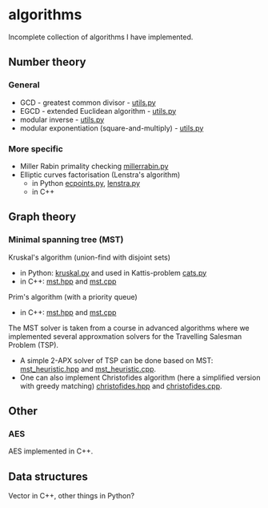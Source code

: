 algorithms
===========
Incomplete collection of algorithms I have implemented.

Number theory
--------------

### General ###
* GCD - greatest common divisor - [utils.py](number-theory/utils.py) 
* EGCD - extended Euclidean algorithm - [utils.py](number-theory/utils.py)
* modular inverse - [utils.py](number-theory/utils.py)
* modular exponentiation (square-and-multiply) - [utils.py](number-theory/utils.py)

### More specific
* Miller Rabin primality checking [millerrabin.py](number-theory/millerrabin.py)
* Elliptic curves factorisation (Lenstra's algorithm) 
    * in Python [ecpoints.py](number-theory/ecpoints.py), [lenstra.py](number-theory/lenstra.py)
    * in C++

Graph theory
------

### Minimal spanning tree (MST)
Kruskal's algorithm (union-find with disjoint sets)

* in Python: [kruskal.py](graph-theory/kruskal.py) and used in Kattis-problem [cats.py](graph-theory/cats.py)
* in C++: [mst.hpp](graph-theory/tsp/mst.hpp) and [mst.cpp](graph-theory/tsp/mst.cpp)

Prim's algorithm (with a priority queue)

* in C++: [mst.hpp](graph-theory/tsp/mst.hpp) and [mst.cpp](graph-theory/tsp/mst.cpp)

The MST solver is taken from a course in advanced algorithms where we implemented several approxmation solvers for the Travelling Salesman Problem (TSP).

* A simple 2-APX solver of TSP can be done based on MST: [mst_heuristic.hpp](graph-theory/tsp/mst_heuristic.hpp) and [mst_heuristic.cpp](graph-theory/tsp/mst_heuristic.cpp). 
* One can also implement Christofides algorithm (here a simplified version with greedy matching) [christofides.hpp](graph-theory/tsp/christofides.hpp) and [christofides.cpp](graph-theory/tsp/christofides.cpp).


Other
-----

### AES
AES implemented in C++.


Data structures
--------------
Vector in C++, other things in Python?
